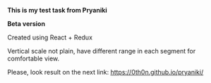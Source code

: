 **This is my test task from Pryaniki**

**Beta version**

Created using React + Redux

Vertical scale not plain, have different range in each segment for comfortable view.

Please, look result on the next link:
https://0th0n.github.io/pryaniki/